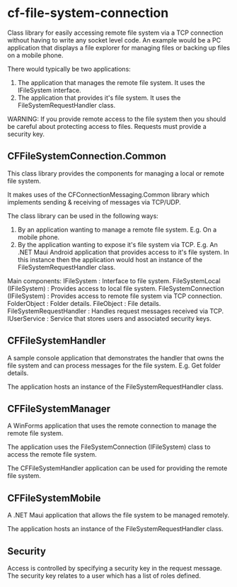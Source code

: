 # cf-file-system-connection

Class library for easily accessing remote file system via a TCP connection without having to write
any socket level code. An example would be a PC application that displays a file explorer for
managing files or backing up files on a mobile phone.

There would typically be two applications:
1) The application that manages the remote file system. It uses the IFileSystem interface.
2) The application that provides it's file system. It uses the FileSystemRequestHandler class.

WARNING: If you provide remote access to the file system then you should be careful about protecting
access to files. Requests must provide a security key.

CFFileSystemConnection.Common
-----------------------------
This class library provides the components for managing a local or remote file system.

It makes uses of the CFConnectionMessaging.Common library which implements sending & receiving of
messages via TCP/UDP.

The class library can be used in the following ways:
1) By an application wanting to manage a remote file system. E.g. On a mobile phone.
2) By the application wanting to expose it's file system via TCP. E.g. An .NET Maui Android application
   that provides access to it's file system. In this instance then the application would host an instance
   of the FileSystemRequestHandler class.

Main components:
IFileSystem 						: Interface to file system.
FileSystemLocal (IFileSystem)		: Provides access to local file system.
FileSystemConnection (IFileSystem)	: Provides access to remote file system via TCP connection.
FolderObject						: Folder details.
FileObject							: File details.
FileSystemRequestHandler			: Handles request messages received via TCP.
IUserService						: Service that stores users and associated security keys.

CFFileSystemHandler
-------------------
A sample console application that demonstrates the handler that owns the file system and can process
messages for the file system. E.g. Get folder details.

The application hosts an instance of the FileSystemRequestHandler class.

CFFileSystemManager
-------------------
A WinForms application that uses the remote connection to manage the remote file system.

The application uses the FileSystemConnection (IFileSystem) class to access the remote file system.

The CFFileSystemHandler application can be used for providing the remote file system.

CFFileSystemMobile
------------------
A .NET Maui application that allows the file system to be managed remotely.

The application hosts an instance of the FileSystemRequestHandler class.

Security
--------
Access is controlled by specifying a security key in the request message. The security key relates to a 
user which has a list of roles defined.